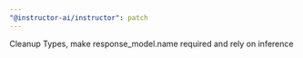 ```yaml
---
"@instructor-ai/instructor": patch
---
```


Cleanup Types, make response_model.name required and rely on inference
